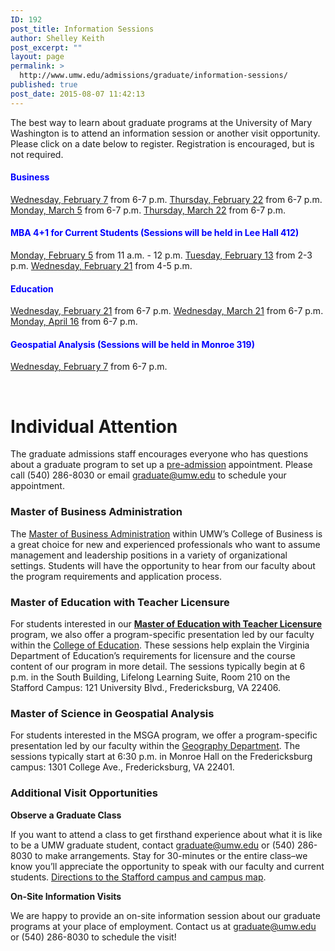 ```yaml
---
ID: 192
post_title: Information Sessions
author: Shelley Keith
post_excerpt: ""
layout: page
permalink: >
  http://www.umw.edu/admissions/graduate/information-sessions/
published: true
post_date: 2015-08-07 11:42:13
---
```

The best way to learn about graduate programs at the University of Mary Washington is to attend an information session or another visit opportunity. Please click on a date below to register. Registration is encouraged, but is not required.
<h4><span style="color: #0000ff">Business</span></h4>
<a href="https://umw.askadmissions.net/Portal/EI/ViewDetails?gid=623577e471df17d6d540468be696435b5a71f6">Wednesday, February 7</a> from 6-7 p.m.
<a href="https://umw.askadmissions.net/Portal/EI/ViewDetails?gid=62357747d1792aca9448f699bdde6780555be5">Thursday, February 22</a> from 6-7 p.m.
<a href="https://umw.askadmissions.net/Portal/EI/ViewDetails?gid=6235776dc96cfe50724312afaaad5a9849a0f6">Monday, March 5</a> from 6-7 p.m.
<a href="https://umw.askadmissions.net/Portal/EI/ViewDetails?gid=62357703ea63d49724466891d7539b6c236c15">Thursday, March 22</a> from 6-7 p.m.
<h4><span style="color: #0000ff">MBA 4+1 for Current Students (Sessions will be held in Lee Hall 412)</span></h4>
<a href="https://umw.askadmissions.net/Portal/EI/ViewDetails?gid=623577ca75aa43ab5047ad97f0e73d8d08cfbf">Monday, February 5</a> from 11 a.m. - 12 p.m.
<a href="https://umw.askadmissions.net/Portal/EI/ViewDetails?gid=623577b5a1fbcca2fa4453add784074df45e8f">Tuesday, February 13</a> from 2-3 p.m.
<a href="https://umw.askadmissions.net/Portal/EI/ViewDetails?gid=6235775f02d4f1a7074895ab5d9779cedc0db3">Wednesday, February 21</a> from 4-5 p.m.
<h4><span style="color: #0000ff"><strong>Education</strong></span></h4>
<a href="https://umw.askadmissions.net/Portal/EI/ViewDetails?gid=623577b184c2771cb145cc8581735e92db1ef2">Wednesday, February 21</a> from 6-7 p.m.
<a href="https://umw.askadmissions.net/Portal/EI/ViewDetails?gid=6235770a99c81545384cb5917432edc2a9a23f">Wednesday, March 21</a> from 6-7 p.m.
<a href="https://umw.askadmissions.net/Portal/EI/ViewDetails?gid=623577f4abc3ed5106454bb5199148b9524af9">Monday, April 16</a> from 6-7 p.m.
<h4><span style="color: #0000ff"><strong>Geospatial Analysis (Sessions will be held in Monroe 319)</strong></span></h4>
<a href="https://umw.askadmissions.net/Portal/EI/ViewDetails?gid=623577694ed002965141649c4eba35b067a3e8">Wednesday, February 7</a> from 6-7 p.m.

&nbsp;
<h1>Individual Attention</h1>
The graduate admissions staff encourages everyone who has questions about a graduate program to set up a <a href="http://www.umw.edu/admissions/graduate/advising/">pre-admission</a> appointment. Please call (540) 286-8030 or email <a href="mailto:graduate@umw.edu">graduate@umw.edu</a> to schedule your appointment.
<h3>Master of Business Administration</h3>
The <a href="http://www.umw.edu/admissions/graduate/degrees/mba/">Master of Business Administration</a> within UMW’s College of Business is a great choice for new and experienced professionals who want to assume management and leadership positions in a variety of organizational settings. Students will have the opportunity to hear from our faculty about the program requirements and application process.
<h3>Master of Education with Teacher Licensure</h3>
For students interested in our <a href="http://www.umw.edu/admissions/graduate/degrees/med-teacher-licensure/"><strong>Master of Education with Teacher Licensure</strong></a> program, we also offer a program-specific presentation led by our faculty within the <a href="http://education.umw.edu">College of Education</a>. These sessions help explain the Virginia Department of Education’s requirements for licensure and the course content of our program in more detail. The sessions typically begin at 6 p.m. in the South Building, Lifelong Learning Suite, Room 210 on the Stafford Campus: 121 University Blvd., Fredericksburg, VA 22406.
<h3>Master of Science in Geospatial Analysis</h3>
For students interested in the MSGA program, we offer a program-specific presentation led by our faculty within the <a href="http://cas.umw.edu/geography/">Geography Department</a>. The sessions typically start at 6:30 p.m. in Monroe Hall on the Fredericksburg campus: 1301 College Ave., Fredericksburg, VA 22401.
<h3>Additional Visit Opportunities</h3>
<strong>Observe a Graduate Class</strong>

If you want to attend a class to get firsthand experience about what it is like to be a UMW graduate student, contact <a href="mailto:graduate@umw.edu">graduate@umw.edu</a> or (540) 286-8030 to make arrangements. Stay for 30-minutes or the entire class–we know you’ll appreciate the opportunity to speak with our faculty and current students. <a href="http://www.umw.edu/visitors/stafford-campus/">Directions to the Stafford campus and campus map</a>.

<strong>On-Site Information Visits</strong>

We are happy to provide an on-site information session about our graduate programs at your place of employment. Contact us at <a href="mailto:graduate@umw.edu">graduate@umw.edu</a> or (540) 286-8030 to schedule the visit!